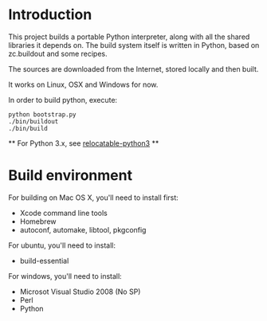 
Introduction
============

This project builds a portable Python interpreter, along with all the shared libraries it depends on.
The build system itself is written in Python, based on zc.buildout and some recipes.

The sources are downloaded from the Internet, stored locally and then built.

It works on Linux, OSX and Windows for now.

In order to build python, execute:

    python bootstrap.py
    ./bin/buildout
    ./bin/build

** For Python 3.x, see [relocatable-python3](https://github.com/Infinidat/relocatable-python3) **

Build environment
=================

For building on Mac OS X, you'll need to install first:
* Xcode command line tools
* Homebrew
* autoconf, automake, libtool, pkgconfig

For ubuntu, you'll need to install:
* build-essential

For windows, you'll need to install:
* Microsot Visual Studio 2008 (No SP)
* Perl
* Python
